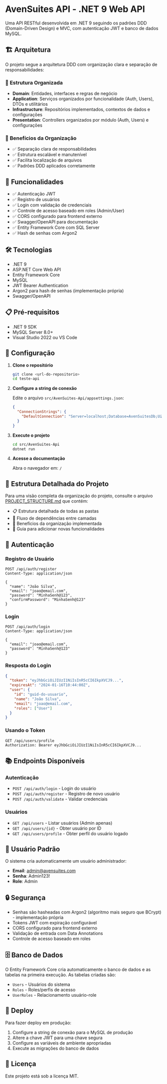 # AvenSuites API - .NET 9 Web API

Uma API RESTful desenvolvida em .NET 9 seguindo os padrões DDD (Domain-Driven Design) e MVC, com autenticação JWT e banco de dados MySQL.

## 🏗️ Arquitetura

O projeto segue a arquitetura DDD com organização clara e separação de responsabilidades:

### 📁 **Estrutura Organizada**
- **Domain**: Entidades, interfaces e regras de negócio
- **Application**: Serviços organizados por funcionalidade (Auth, Users), DTOs e utilitários
- **Infrastructure**: Repositórios implementados, contextos de dados e configurações
- **Presentation**: Controllers organizados por módulo (Auth, Users) e configurações

### 🎯 **Benefícios da Organização**
- ✅ Separação clara de responsabilidades
- ✅ Estrutura escalável e manutenível
- ✅ Facilita localização de arquivos
- ✅ Padrões DDD aplicados corretamente

## 🚀 Funcionalidades

- ✅ Autenticação JWT
- ✅ Registro de usuários
- ✅ Login com validação de credenciais
- ✅ Controle de acesso baseado em roles (Admin/User)
- ✅ CORS configurado para frontend externo
- ✅ Swagger/OpenAPI para documentação
- ✅ Entity Framework Core com SQL Server
- ✅ Hash de senhas com Argon2

## 🛠️ Tecnologias

- .NET 9
- ASP.NET Core Web API
- Entity Framework Core
- MySQL
- JWT Bearer Authentication
- Argon2 para hash de senhas (implementação própria)
- Swagger/OpenAPI

## 📋 Pré-requisitos

- .NET 9 SDK
- MySQL Server 8.0+
- Visual Studio 2022 ou VS Code

## 🔧 Configuração

1. **Clone o repositório**
   ```bash
   git clone <url-do-repositorio>
   cd teste-api
   ```

2. **Configure a string de conexão**
   
   Edite o arquivo `src/AvenSuites-Api/appsettings.json`:
   ```json
   {
     "ConnectionStrings": {
       "DefaultConnection": "Server=localhost;Database=AvenSuitesDb;Uid=root;Pwd=;Port=3306;"
     }
   }
   ```

3. **Execute o projeto**
   ```bash
   cd src/AvenSuites-Api
   dotnet run
   ```

4. **Acesse a documentação**
   
   Abra o navegador em: `/`

## 📁 Estrutura Detalhada do Projeto

Para uma visão completa da organização do projeto, consulte o arquivo [PROJECT_STRUCTURE.md](PROJECT_STRUCTURE.md) que contém:

- 📋 Estrutura detalhada de todas as pastas
- 🔄 Fluxo de dependências entre camadas
- 📝 Benefícios da organização implementada
- 🚀 Guia para adicionar novas funcionalidades

## 🔐 Autenticação

### Registro de Usuário
```http
POST /api/auth/register
Content-Type: application/json

{
  "name": "João Silva",
  "email": "joao@email.com",
  "password": "MinhaSenh@123",
  "confirmPassword": "MinhaSenh@123"
}
```

### Login
```http
POST /api/auth/login
Content-Type: application/json

{
  "email": "joao@email.com",
  "password": "MinhaSenh@123"
}
```

### Resposta do Login
```json
{
  "token": "eyJhbGciOiJIUzI1NiIsInR5cCI6IkpXVCJ9...",
  "expiresAt": "2024-01-16T10:44:00Z",
  "user": {
    "id": "guid-do-usuario",
    "name": "João Silva",
    "email": "joao@email.com",
    "roles": ["User"]
  }
}
```

### Usando o Token
```http
GET /api/users/profile
Authorization: Bearer eyJhbGciOiJIUzI1NiIsInR5cCI6IkpXVCJ9...
```

## 📚 Endpoints Disponíveis

### Autenticação
- `POST /api/auth/login` - Login do usuário
- `POST /api/auth/register` - Registro de novo usuário
- `POST /api/auth/validate` - Validar credenciais

### Usuários
- `GET /api/users` - Listar usuários (Admin apenas)
- `GET /api/users/{id}` - Obter usuário por ID
- `GET /api/users/profile` - Obter perfil do usuário logado

## 👤 Usuário Padrão

O sistema cria automaticamente um usuário administrador:

- **Email**: admin@avensuites.com
- **Senha**: Admin123!
- **Role**: Admin

## 🔒 Segurança

- Senhas são hasheadas com Argon2 (algoritmo mais seguro que BCrypt) - implementação própria
- Tokens JWT com expiração configurável
- CORS configurado para frontend externo
- Validação de entrada com Data Annotations
- Controle de acesso baseado em roles

## 🗄️ Banco de Dados

O Entity Framework Core cria automaticamente o banco de dados e as tabelas na primeira execução. As tabelas criadas são:

- `Users` - Usuários do sistema
- `Roles` - Roles/perfis de acesso
- `UserRoles` - Relacionamento usuário-role

## 🚀 Deploy

Para fazer deploy em produção:

1. Configure a string de conexão para o MySQL de produção
2. Altere a chave JWT para uma chave segura
3. Configure as variáveis de ambiente apropriadas
4. Execute as migrações do banco de dados

## 📝 Licença

Este projeto está sob a licença MIT.
